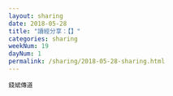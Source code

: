 ```yaml
---
layout: sharing
date: 2018-05-28
title: "讀經分享：【】"
categories: sharing
weekNum: 19
dayNum: 1
permalink: /sharing/2018-05-28-sharing.html
---
```


`錢斌傳道`
